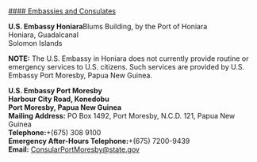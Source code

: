 # 

[#### Embassies and Consulates](javascript:void(0); "Embassies and Consulates")

**U.S. Embassy Honiara**Blums Building, by the Port of Honiara  
Honiara, Guadalcanal  
Solomon Islands

**NOTE:** The U.S. Embassy in Honiara does not currently provide routine or emergency services to U.S. citizens. Such services are provided by U.S. Embassy Port Moresby, Papua New Guinea.

**U.S. Embassy Port Moresby  
Harbour City Road, Konedobu  
Port Moresby, Papua New Guinea  
Mailing Address:** PO Box 1492, Port Moresby, N.C.D. 121, Papua New Guinea  
**Telephone:**+(675) 308 9100  
**Emergency After-Hours Telephone:**+(675) 7200-9439  
**Email:** [ConsularPortMoresby@state.gov](mailto:ConsularPortMoresby@state.gov)

###